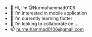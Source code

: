- 👋 Hi, I’m @Nurmuhammad0106
- 👀 I’m interested in mobile application
- 🌱 I’m currently learning flutter
- 💞️ I’m looking to collaborate on ...
- 📫 nurmuhammad0106@gmail.com

<!---
Nurmuhammad0106/Nurmuhammad0106 is a ✨ special ✨ repository because its `README.md` (this file) appears on your GitHub profile.
You can click the Preview link to take a look at your changes.
--->
